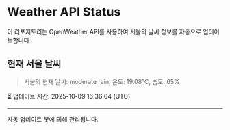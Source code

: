 
# Weather API Status

이 리포지토리는 OpenWeather API를 사용하여 서울의 날씨 정보를 자동으로 업데이트합니다.

## 현재 서울 날씨
> 서울의 현재 날씨: moderate rain, 온도: 19.08°C, 습도: 65%

⏳ 업데이트 시간: 2025-10-09 16:36:04 (UTC)

---
자동 업데이트 봇에 의해 관리됩니다.
